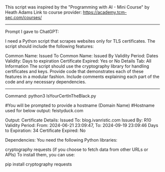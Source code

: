 This script was inspired by the "Programming with AI - Mini Course" by Heath Adams
Link to course provider: https://academy.tcm-sec.com/courses/

---

Prompt I gave to ChatGPT:

I need a Python script that scrapes websites only for TLS certificates. The script should include the following features:

Common Name: Issued To
Common Name: Issued By
Validity Period: Dates
Validity: Days to expiration
Certificate Expired: Yes or No
Details Tab: All Information
The script should use the cryptography library for handling certificates and keys. Provide code that demonstrates each of these features in a modular fashion. Include comments explaining each part of the code and any necessary dependencies.

---

Command:
python3 IsYourCertInTheBlack.py

#You will be prompted to provide a hostname (Domain Name)
#Hostname used for below output: feistyduck.com

Output:
Certificate Details:
Issued To: blog.ivanristic.com
Issued By: R10
Validity Period: From: 2024-06-21 23:09:47, To: 2024-09-19 23:09:46
Days to Expiration: 34
Certificate Expired: No

Dependencies:
You need the following Python libraries:

cryptography
requests (if you choose to fetch data from other URLs or APIs)
To install them, you can use:

pip install cryptography requests
